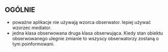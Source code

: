 
## OGÓLNIE
- poważne aplikacje nie używają wzorca obserwator. lepiej używać wzorzec mediator.
- jedna klasa obserwowana druga klasa obserwująca. Kiedy stan obiektu obserwowanego ulegnie zmianie to wszyscy obserwatorzy zostaną o tym poinformowani.